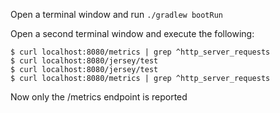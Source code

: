 Open a terminal window and run `./gradlew bootRun`

Open a second terminal window and execute the following:

```
$ curl localhost:8080/metrics | grep ^http_server_requests
$ curl localhost:8080/jersey/test
$ curl localhost:8080/jersey/test
$ curl localhost:8080/metrics | grep ^http_server_requests
```
Now only the /metrics endpoint is reported

